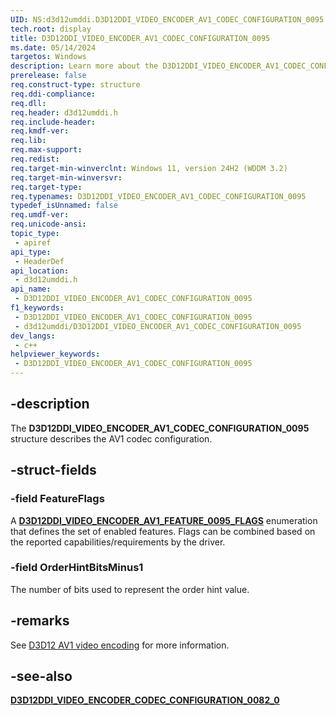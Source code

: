 ```yaml
---
UID: NS:d3d12umddi.D3D12DDI_VIDEO_ENCODER_AV1_CODEC_CONFIGURATION_0095
tech.root: display
title: D3D12DDI_VIDEO_ENCODER_AV1_CODEC_CONFIGURATION_0095
ms.date: 05/14/2024
targetos: Windows
description: Learn more about the D3D12DDI_VIDEO_ENCODER_AV1_CODEC_CONFIGURATION_0095 structure.
prerelease: false
req.construct-type: structure
req.ddi-compliance: 
req.dll: 
req.header: d3d12umddi.h
req.include-header: 
req.kmdf-ver: 
req.lib: 
req.max-support: 
req.redist: 
req.target-min-winverclnt: Windows 11, version 24H2 (WDDM 3.2)
req.target-min-winversvr: 
req.target-type: 
req.typenames: D3D12DDI_VIDEO_ENCODER_AV1_CODEC_CONFIGURATION_0095
typedef_isUnnamed: false
req.umdf-ver: 
req.unicode-ansi: 
topic_type:
 - apiref
api_type:
 - HeaderDef
api_location:
 - d3d12umddi.h
api_name:
 - D3D12DDI_VIDEO_ENCODER_AV1_CODEC_CONFIGURATION_0095
f1_keywords:
 - D3D12DDI_VIDEO_ENCODER_AV1_CODEC_CONFIGURATION_0095
 - d3d12umddi/D3D12DDI_VIDEO_ENCODER_AV1_CODEC_CONFIGURATION_0095
dev_langs:
 - c++
helpviewer_keywords:
 - D3D12DDI_VIDEO_ENCODER_AV1_CODEC_CONFIGURATION_0095
---
```


## -description

The **D3D12DDI_VIDEO_ENCODER_AV1_CODEC_CONFIGURATION_0095** structure describes the AV1 codec configuration.

## -struct-fields

### -field FeatureFlags

A [**D3D12DDI_VIDEO_ENCODER_AV1_FEATURE_0095_FLAGS**](ne-d3d12umddi-d3d12ddi_video_encoder_av1_feature_0095_flags.md) enumeration that defines the set of enabled features. Flags can be combined based on the reported capabilities/requirements by the driver.

### -field OrderHintBitsMinus1

The number of bits used to represent the order hint value.

## -remarks

See [D3D12 AV1 video encoding]((/windows-hardware/drivers/display/video-encoding-d3d12-av1)) for more information.

## -see-also

[**D3D12DDI_VIDEO_ENCODER_CODEC_CONFIGURATION_0082_0**](ns-d3d12umddi-d3d12ddi_video_encoder_codec_configuration_0082_0.md)
